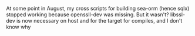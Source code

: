 At some point in August, my cross scripts for building sea-orm (hence sqlx) stopped working because openssll-dev was missing. 
But it wasn't? libssl-dev is now necessary on host and for the target for compiles, and I don't know why